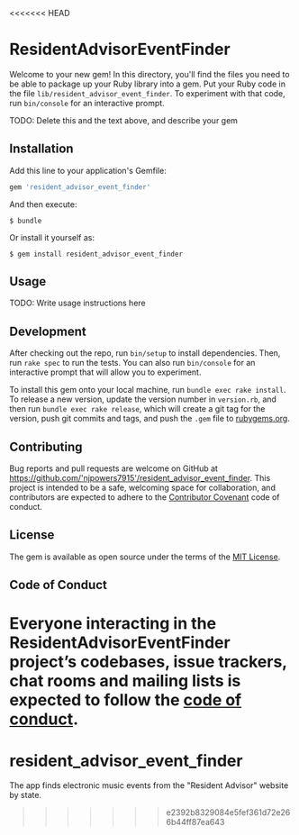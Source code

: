 <<<<<<< HEAD
# ResidentAdvisorEventFinder

Welcome to your new gem! In this directory, you'll find the files you need to be able to package up your Ruby library into a gem. Put your Ruby code in the file `lib/resident_advisor_event_finder`. To experiment with that code, run `bin/console` for an interactive prompt.

TODO: Delete this and the text above, and describe your gem

## Installation

Add this line to your application's Gemfile:

```ruby
gem 'resident_advisor_event_finder'
```

And then execute:

    $ bundle

Or install it yourself as:

    $ gem install resident_advisor_event_finder

## Usage

TODO: Write usage instructions here

## Development

After checking out the repo, run `bin/setup` to install dependencies. Then, run `rake spec` to run the tests. You can also run `bin/console` for an interactive prompt that will allow you to experiment.

To install this gem onto your local machine, run `bundle exec rake install`. To release a new version, update the version number in `version.rb`, and then run `bundle exec rake release`, which will create a git tag for the version, push git commits and tags, and push the `.gem` file to [rubygems.org](https://rubygems.org).

## Contributing

Bug reports and pull requests are welcome on GitHub at https://github.com/'njpowers7915'/resident_advisor_event_finder. This project is intended to be a safe, welcoming space for collaboration, and contributors are expected to adhere to the [Contributor Covenant](http://contributor-covenant.org) code of conduct.

## License

The gem is available as open source under the terms of the [MIT License](https://opensource.org/licenses/MIT).

## Code of Conduct

Everyone interacting in the ResidentAdvisorEventFinder project’s codebases, issue trackers, chat rooms and mailing lists is expected to follow the [code of conduct](https://github.com/'njpowers7915'/resident_advisor_event_finder/blob/master/CODE_OF_CONDUCT.md).
=======
# resident_advisor_event_finder
The app finds electronic music events from the "Resident Advisor" website by state.
>>>>>>> e2392b8329084e5fef361d72e266b44ff87ea643
